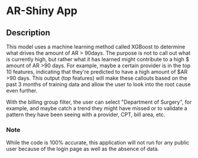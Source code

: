 # AR-Shiny App

## Description
This model uses a machine learning method called XGBoost to determine what drives the amount of AR > 90days. The purpose is not to call out what is currently high, but rather what it has learned might contribute to a high $ amount of AR >90 days. For example, maybe a certain provider is in the top 10 features, indicating that they're predicted to have a high amount of $AR >90 days. This output (top features) will make these callouts based on the past 3 months of training data and allow the user to look into the root cause even further. 

With the billing group filter, the user can select "Department of Surgery", for example, and maybe catch a trend they might have missed or to validate a pattern they have been seeing with a provider, CPT, bill area, etc.

### Note
While the code is 100% accurate, this application will not run for any public user because of the login page as well as the absence of data.

